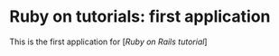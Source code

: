 # Ruby on tutorials: first application

This is the first application for [*Ruby on Rails tutorial*]